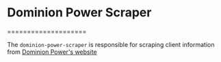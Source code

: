 # Dominion Power Scraper 
====================

The `dominion-power-scraper` is responsible for scraping client information from [Dominion Power's website](https://www.dom.com/residential/dominion-virginia-power)
